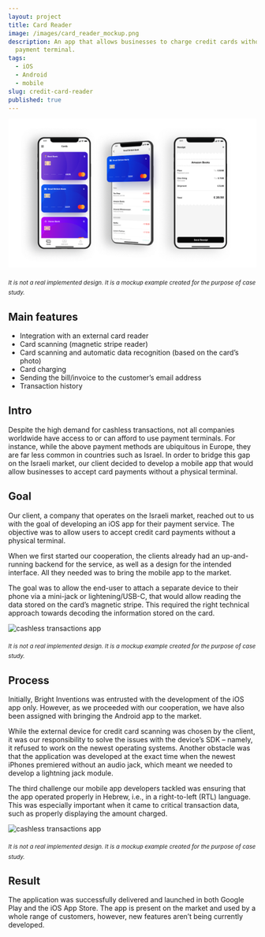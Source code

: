 ```yaml
---
layout: project
title: Card Reader
image: /images/card_reader_mockup.png
description: An app that allows businesses to charge credit cards without a
  payment terminal.
tags:
  - iOS
  - Android
  - mobile
slug: credit-card-reader
published: true
---
```

![cashless transactions app](/images/card_reader_mockups.png)

<sub>*It is not a real implemented design. It is a mockup example created for the purpose of case study.*</sub>

## Main features

* Integration with an external card reader
* Card scanning (magnetic stripe reader)
* Card scanning and automatic data recognition (based on the card’s photo)
* Card charging
* Sending the bill/invoice to the customer’s email address
* Transaction history

## Intro

Despite the high demand for cashless transactions, not all companies worldwide have access to or can afford to use payment terminals. For instance, while the above payment methods are ubiquitous in Europe, they are far less common in countries such as Israel. In order to bridge this gap on the Israeli market, our client decided to develop a mobile app that would allow businesses to accept card payments without a physical terminal.

## Goal

Our client, a company that operates on the Israeli market, reached out to us with the goal of developing an iOS app for their payment service. The objective was to allow users to accept credit card payments without a physical terminal. 

When we first started our cooperation, the clients already had an up-and-running backend for the service, as well as a design for the intended interface. All they needed was to bring the mobile app to the market.

The goal was to allow the end-user to attach a separate device to their phone via a mini-jack or lightening/USB-C, that would allow reading the data stored on the card’s magnetic stripe.  This required the right technical approach towards decoding the information stored on the card.

![cashless transactions app](/images/card_reader_mobile.png)

<sub>*It is not a real implemented design. It is a mockup example created for the purpose of case study.*</sub>

## Process

Initially, Bright Inventions was entrusted with the development of the iOS app only. However, as we proceeded with our cooperation, we have also been assigned with bringing the Android app to the market.

While the external device for credit card scanning was chosen by the client, it was our responsibility to solve the issues with the device’s SDK – namely, it refused to work on the newest operating systems. Another obstacle was that the application was developed at the exact time when the newest iPhones premiered without an audio jack, which meant we needed to develop a lightning jack module.

The third challenge our mobile app developers tackled was ensuring that the app operated properly in Hebrew, i.e., in a right-to-left (RTL) language. This was especially important when it came to critical transaction data, such as properly displaying the amount charged.

![cashless transactions app](/images/card_reader_mockup3.png)

<sub>*It is not a real implemented design. It is a mockup example created for the purpose of case study.*</sub>

## Result

The application was successfully delivered and launched in both Google Play and the iOS App Store. The app is present on the market and used by a whole range of customers, however, new features aren’t being currently developed.